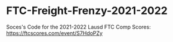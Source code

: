 # FTC-Freight-Frenzy-2021-2022
Soces's Code for the 2021-2022 Lausd FTC Comp
Scores: https://ftcscores.com/event/S7HdoPZy
